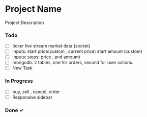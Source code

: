 # Project Name

Project Description

### Todo

- [ ] ticker live stream market data (socket)  
- [ ] inputs:  start price(custom , current price) start amount (custom)  
- [ ] inputs: steps: price , and amoumt  
- [ ] mongodb: 2 tables, one for orders, second for user actions.  
- [ ] New Task  

### In Progress

- [ ] buy, sell , cancel, order  
- [ ] Responsive sidebar  

### Done ✓


